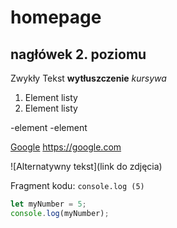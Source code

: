 # homepage
## nagłówek 2. poziomu

Zwykły Tekst
**wytłuszczenie**
*kursywa*

1. Element listy
2. Element listy

-element
-element

[Google](https://google.com)
https://google.com

![Alternatywny tekst](link do zdjęcia)

Fragment kodu: `console.log
(5)`

```javascript
let myNumber = 5;
console.log(myNumber);
```



